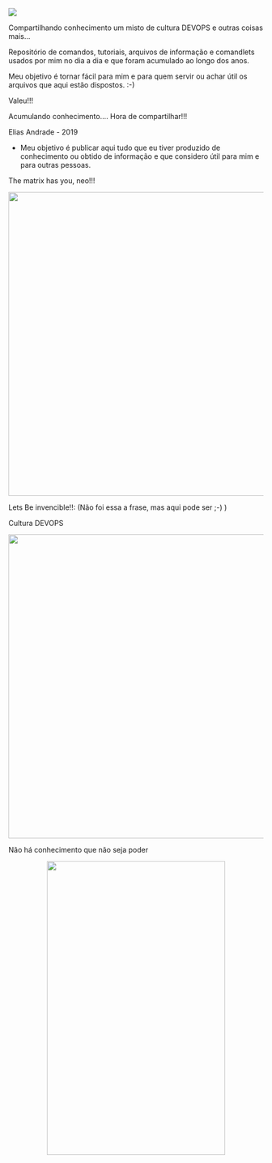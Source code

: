 ![](http://www.techproenterprise.com/wp-content/uploads/2016/05/headerbackground.png)

Compartilhando conhecimento um misto de cultura DEVOPS e outras coisas mais...

Repositório de comandos, tutoriais, arquivos de informação  e comandlets usados por mim no dia a dia e que foram acumulado ao longo dos anos.

Meu objetivo é tornar fácil para mim e para quem servir ou achar útil os arquivos que aqui estão dispostos. :-)

Valeu!!!

Acumulando conhecimento.... Hora de compartilhar!!!

Elias Andrade - 2019

- Meu objetivo é publicar aqui tudo que eu tiver produzido de conhecimento ou obtido de informação e que considero útil para mim e para outras pessoas.

The matrix has you, neo!!!
<p align="center">
  <img width="800" height="600" src="https://66.media.tumblr.com/4e67f2f2d4d2fcab4e8f6a9e5ccb3588/tumblr_ommxx7WK3p1tk7m95o1_500.gif">
</p>


Lets Be invencible!!: (Não foi essa a frase, mas aqui pode ser ;-) )

Cultura DEVOPS

<p align="center">
  <img width="800" height="600" src="https://66.media.tumblr.com/46eb17b36b729413d831aed40be4f346/tumblr_nzz9beO66W1u77be0o1_500.gif">
</p>


Não há conhecimento que não seja poder
<p align="center">
  <img width="352" height="580" src="https://steamusercontent-a.akamaihd.net/ugc/713035001753474891/BA4BBB13C168079078A501521AF9501D1909B059/">
</p>
